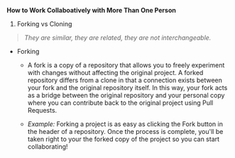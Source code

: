 **How to Work Collaboatively with More Than One Person**

1. Forking vs Cloning
> _They are similar, they are related, they are not interchangeable._
- Forking
  - A fork is a copy of a repository that allows you to freely experiment with changes without affecting the original project. A forked repository differs from a clone in that a connection exists between your fork and the original repository itself. In this way, your fork acts as a bridge between the original repository and your personal copy where you can contribute back to the original project using Pull Requests.

  - *Example:* Forking a project is as easy as clicking the Fork button in the header of a repository. Once the process is complete, you'll be taken right to your the forked copy of the project so you can start collaborating!

